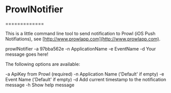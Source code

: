 # ProwlNotifier #
=============

This is a little command line tool to send notification to Prowl (iOS Push Notifiations), see [http://www.prowlapp.com](http://www.prowlapp.com).

prowlNotifier -a 97bba562e -n ApplicationName -e EventName -d Your message goes here!

The following options are available:

-a ApiKey from Prowl (required)
-n Application Name ('Default' if empty)
-e Event Name ('Default' if empty)
-d Add current timestamp to the notification message
-h Show help
message

